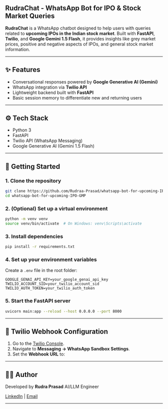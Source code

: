 ## RudraChat - WhatsApp Bot for IPO & Stock Market Queries

**RudraChat** is a WhatsApp chatbot designed to help users with queries related to **upcoming IPOs in the Indian stock market**. Built with **FastAPI**, **Twilio**, and **Google Gemini 1.5 Flash**, it provides insights like grey market prices, positive and negative aspects of IPOs, and general stock market information.

---

## ✨ Features

* Conversational responses powered by **Google Generative AI (Gemini)**
* WhatsApp integration via **Twilio API**
* Lightweight backend built with **FastAPI**
* Basic session memory to differentiate new and returning users

---

## ⚙️ Tech Stack

* Python 3
* FastAPI
* Twilio API (WhatsApp Messaging)
* Google Generative AI (Gemini 1.5 Flash)

---

## 🚀 Getting Started

### 1. Clone the repository

```bash
git clone https://github.com/Rudraa-Prasad/whatsapp-bot-for-upcoming-IPO-GMP.git
cd whatsapp-bot-for-upcoming-IPO-GMP
```

### 2. (Optional) Set up a virtual environment

```bash
python -m venv venv
source venv/bin/activate  # On Windows: venv\Scripts\activate
```

### 3. Install dependencies

```bash
pip install -r requirements.txt
```

### 4. Set up your environment variables

Create a `.env` file in the root folder:

```env
GOOGLE_GENAI_API_KEY=your_google_genai_api_key
TWILIO_ACCOUNT_SID=your_twilio_account_sid
TWILIO_AUTH_TOKEN=your_twilio_auth_token
```

### 5. Start the FastAPI server

```bash
uvicorn main:app --reload --host 0.0.0.0 --port 8000
```

---

## 🔗 Twilio Webhook Configuration

1. Go to the [Twilio Console](https://www.twilio.com/console).
2. Navigate to **Messaging → WhatsApp Sandbox Settings**.
3. Set the **Webhook URL** to:

---


## 👨‍💻 Author

Developed by **Rudra Prasad**
AI/LLM Engineer

[LinkedIn](https://linkedin.com/in/rudra-prasad-684239159) | [Email](pdrudra.121@gmail.com)

---
